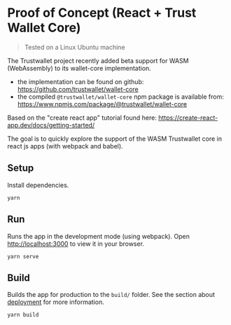 # Proof of Concept (React + Trust Wallet Core)

> Tested on a Linux Ubuntu machine

The Trustwallet project recently added beta support for WASM (WebAssembly) to its wallet-core implementation.
- the implementation can be found on github: https://github.com/trustwallet/wallet-core
- the compiled `@trustwallet/wallet-core` npm package is available from: https://www.npmjs.com/package/@trustwallet/wallet-core

Based on the "create react app" tutorial found here: https://create-react-app.dev/docs/getting-started/

The goal is to quickly explore the support of the WASM Trustwallet core in react js apps (with webpack and babel). 

## Setup

Install dependencies.

```shell
yarn
```

## Run

Runs the app in the development mode (using webpack).
Open [http://localhost:3000](http://localhost:3000) to view it in your browser.

```shell
yarn serve
```

## Build

Builds the app for production to the `build/` folder.
See the section about [deployment](https://create-react-app.dev/docs/deployment/) for more information.

```shell
yarn build
```
